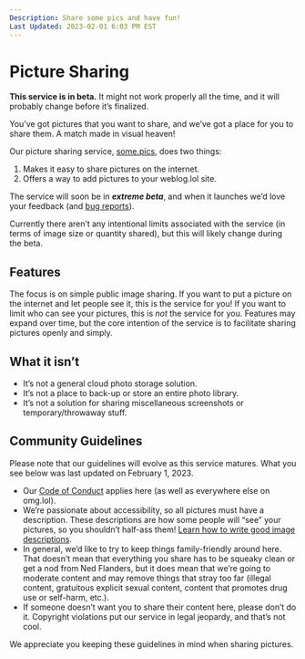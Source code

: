 ```yaml
---
Description: Share some pics and have fun!
Last Updated: 2023-02-01 6:03 PM EST
---
```


# Picture Sharing

<div class="container yellow-4-bg gray-9-fg">
<i class="fa-solid fa-flask"></i> <strong>This service is in beta.</strong> It might not work properly all the time, and it will probably change before it’s finalized.
</div>

You’ve got pictures that you want to share, and we’ve got a place for you to share them. A match made in visual heaven! <i class="fa-solid fa-fw fa-star-shooting"></i>

Our picture sharing service, [some.pics](https://some.pics), does two things:

1. Makes it easy to share pictures on the internet.
2. Offers a way to add pictures to your weblog.lol site.

The service will soon be in _**extreme beta**_, and when it launches we’d love your feedback (and [bug reports](https://github.com/neatnik/omg.lol/issues/new?assignees=&labels=bug&template=bugs.yml&title=%5BBug%5D+)).

Currently there aren’t any intentional limits associated with the service (in terms of image size or quantity shared), but this will likely change during the beta.

## Features

The focus is on simple public image sharing. If you want to put a picture on the internet and let people see it, this is the service for you! If you want to limit who can see your pictures, this is _not_ the service for you. Features may expand over time, but the core intention of the service is to facilitate sharing pictures openly and simply.

## What it isn’t

- It’s not a general cloud photo storage solution.
- It’s not a place to back-up or store an entire photo library.
- It’s not a solution for sharing miscellaneous screenshots or temporary/throwaway stuff.

## Community Guidelines

Please note that our guidelines will evolve as this service matures. What you see below was last updated on February 1, 2023.

- Our [Code of Conduct](https://home.omg.lol/info/code-of-conduct) applies here (as well as everywhere else on omg.lol).
- We’re passionate about accessibility, so all pictures must have a description. These descriptions are how some people will “see” your pictures, so you shouldn’t half-ass them! [Learn how to write good image descriptions](https://supercooldesign.co.uk/blog/how-to-write-good-alt-text).
- In general, we’d like to try to keep things family-friendly around here. That doesn’t mean that everything you share has to be squeaky clean or get a nod from Ned Flanders, but it does mean that we’re going to moderate content and may remove things that stray too far (illegal content, gratuitous explicit sexual content, content that promotes drug use or self-harm, etc.).
- If someone doesn’t want you to share their content here, please don’t do it. Copyright violations put our service in legal jeopardy, and that’s not cool.

We appreciate you keeping these guidelines in mind when sharing pictures. <i class="fa-regular fa-fw fa-face-smile-halo"></i>